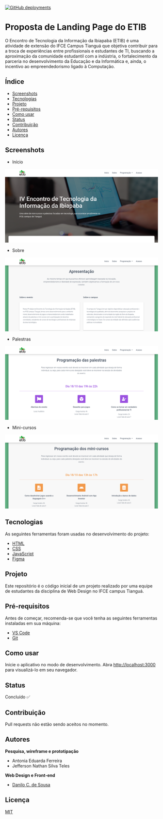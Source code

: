 [![GitHub deployments](https://img.shields.io/github/deployments/danilocdesousa/landing-page-etib/github-pages?style=flat-square)](https://danilocdesousa.github.io/landing-page-etib/)

# Proposta de Landing Page do ETIB

O Encontro de Tecnologia da Informação da Ibiapaba (ETIB) é uma atividade de extensão do IFCE Campus Tianguá que objetiva contribuir para a troca de experiências entre profissionais e estudantes de TI, buscando a aproximação da comunidade estudantil com a indústria, o fortalecimento da parceria no desenvolvimento da Educação e da Informática e, ainda, o incentivo ao empreendedorismo ligado à Computação.

## Índice

<!--ts-->

- [Screenshots](#screenshots)
- [Tecnologias](#tecnologias)
- [Projeto](#projeto)
- [Pré-requisitos](#pré-requisitos)
- [Como usar](#como-usar)
- [Status](#status)
- [Contribuição](#contribuição)
- [Autores](#autores)
- [Licença](#licença)
<!--te-->

## Screenshots

- Início

![Captura de tela da página inicial do LP do ETIB](./assets/img/screenshots/screenshot-danilocdesousa.github.io-2023.01.19-19_10_45.png)

- Sobre

![Captura de tela da página inicial do LP do ETIB](./assets/img/screenshots/screenshot-danilocdesousa.github.io-2023.01.19-19_10_54.png)

- Palestras

![Captura de tela da página inicial do LP do ETIB](./assets/img/screenshots/screenshot-danilocdesousa.github.io-2023.01.19-19_11_00.png)

- Mini-cursos

![Captura de tela da página inicial do LP do ETIB](./assets/img/screenshots/screenshot-danilocdesousa.github.io-2023.01.19-19_11_08.png)


## Tecnologias

As seguintes ferramentas foram usadas no desenvolvimento do projeto:

- [HTML](https://developer.mozilla.org/en-US/docs/Web/HTML)
- [CSS](https://developer.mozilla.org/en-US/docs/Web/CSS)
- [JavaScript](https://developer.mozilla.org/en-US/docs/Web/JavaScript)
- [Figma](https://www.figma.com/)

## Projeto

Este repositório é o código inicial de um projeto realizado por uma equipe de estudantes da disciplina de Web Design no IFCE campus Tianguá.

## Pré-requisitos

Antes de começar, recomenda-se que você tenha as seguintes ferramentas instaladas em sua máquina:

- [VS Code](https://code.visualstudio.com/)
- [Git](https://git-scm.com)

## Como usar

Inicie o aplicativo no modo de desenvolvimento. Abra [http://localhost:3000](http://localhost:5500) para visualizá-lo em seu navegador.

## Status

Concluído ✅

## Contribuição

Pull requests não estão sendo aceitos no momento.

## Autores

**Pesquisa, wireframe e prototipação**

- Antonia Eduarda Ferreira
- Jefferson Nathan Silva Teles

**Web Design e Front-end**

- [Danilo C. de Sousa](https://github.com/danilocdesousa)

## Licença

[MIT](https://choosealicense.com/licenses/mit/)
